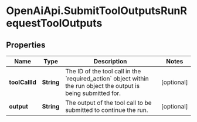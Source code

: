 # OpenAiApi.SubmitToolOutputsRunRequestToolOutputs

## Properties
Name | Type | Description | Notes
------------ | ------------- | ------------- | -------------
**toolCallId** | **String** | The ID of the tool call in the &#x60;required_action&#x60; object within the run object the output is being submitted for. | [optional] 
**output** | **String** | The output of the tool call to be submitted to continue the run. | [optional] 
